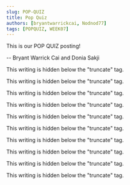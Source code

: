 ```yaml
---
slug: POP-QUIZ
title: Pop Quiz
authors: [bryantwarrickcai, Nodnod77]
tags: [POPQUIZ, WEEK07]
---
```


This is our POP QUIZ posting!

-- Bryant Warrick Cai and Donia Sakji

<!-- truncate -->

This writing is hidden below the "truncate" tag.

This writing is hidden below the "truncate" tag.

This writing is hidden below the "truncate" tag.

This writing is hidden below the "truncate" tag.

This writing is hidden below the "truncate" tag.

This writing is hidden below the "truncate" tag.

This writing is hidden below the "truncate" tag.

This writing is hidden below the "truncate" tag.

This writing is hidden below the "truncate" tag.

This writing is hidden below the "truncate" tag.
